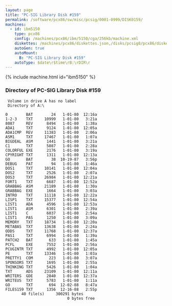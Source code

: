 ```yaml
---
layout: page
title: "PC-SIG Library Disk #159"
permalink: /software/pcx86/sw/misc/pcsig/0001-0999/DISK0159/
machines:
  - id: ibm5150
    type: pcx86
    config: /machines/pcx86/ibm/5150/cga/256kb/machine.xml
    diskettes: /machines/pcx86/diskettes.json,/disks/pcsig0/pcx86/diskettes.json
    autoGen: true
    autoMount:
      B: "PC-SIG Library Disk #159"
    autoType: $date\r$time\rB:\rDIR\r
---
```


{% include machine.html id="ibm5150" %}

### Directory of PC-SIG Library Disk #159

     Volume in drive A has no label
     Directory of A:\

    0        BAT        24   1-01-80  12:16a
    1-2-3    TXT     10999   1-01-80   3:21a
    8087     REV      8494   1-01-80   1:38a
    ADA1     TXT      9124   1-01-80  12:05a
    ADA1CMP  REV     11383   1-01-80   2:06a
    ASM1     TXT     17467   1-01-80   1:07a
    BIGDEAL  ASM      1441   1-01-80   3:21a
    C1       TXT      5087   1-01-80   2:28a
    COLORFUL EXE      2176   1-01-80   3:19a
    CPYRIGHT TXT      1311   1-01-80  12:13a
    GO       BAT        38  10-19-87   3:56p
    DEBUG    PAT        94   1-01-80   1:46a
    DOS1     TXT     10141   1-01-80  12:04a
    DOS2     TXT      2526   1-01-80   2:07a
    DOS3     TXT     26984   1-01-80  12:21a
    FORT1    TXT      6687   1-01-80  12:52a
    GRABBAG  ASM     21189   1-01-80   1:30a
    GRABBAG  EXE      1664   1-01-80   3:03a
    INTRO    TXT     11118   1-01-80  12:22a
    LISP1    TXT     15377   1-01-80  12:54a
    LIST1    ADA      4596   1-01-80  12:53a
    LIST1    ASM      6301   1-01-80   2:39a
    LIST1    C        6037   1-01-80   2:54a
    LIST1    PAS      1250   1-01-80   3:09a
    MEMORY   TXT     18734   1-01-80  12:20a
    METABAS  TXT     13638   1-01-80   2:24a
    ODDS     TXT     11768   1-01-80  12:37a
    PAS1     TXT      6994   1-01-80   1:39a
    PATCH2   BAT       633   1-01-80   1:45a
    PCFL     EXE      7552   1-01-80   2:56a
    PCUGINTR TXT      4992   1-01-80  12:05a
    PE       TXT     13346   1-01-80   1:03a
    PRETTY1  COM       223   1-01-80   3:07a
    SPONSORS TXT      1695   1-01-80   2:55a
    THINKING TXT      5426   1-01-80   1:04a
    TXT      ADS     23109   1-01-80  12:11a
    WRITERS  GDE      2840   1-01-80  12:37a
    WRITEUS  TXT      5783   1-01-80   1:11a
    GO       TXT       694  12-02-88   8:47a
    FILES159 TXT      1356  12-16-88   2:55p
           40 file(s)     300291 bytes
                               0 bytes free
